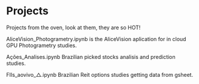 # Projects

Projects from the oven, look at them, they are so HOT!


AliceVision_Photogrametry.ipynb	is the AliceVision aplication for in cloud GPU Photogrametry studies.

Ações_Analises.ipynb	Brazilian picked stocks analisis and prediction studies.

FIIs_aovivo_△.ipynb  Brazilian Reit options studies getting data from gsheet.
